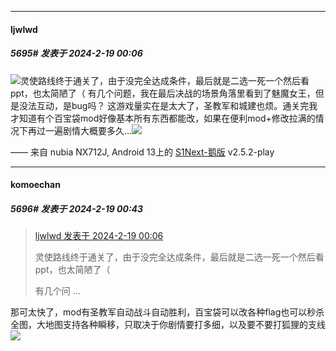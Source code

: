 ﻿*****

####  ljwlwd  
##### 5695#       发表于 2024-2-19 00:06

<img src="https://static.saraba1st.com/image/smiley/face2017/001.png" referrerpolicy="no-referrer">灵使路线终于通关了，由于没完全达成条件，最后就是二选一死一个然后看ppt，也太简陋了（
有几个问题，我在最后决战的场景角落里看到了魅魔女王，但是没法互动，是bug吗？
这游戏量实在是太大了，圣教军和城建也烦。通关完我才知道有个百宝袋mod好像基本所有东西都能改，如果在便利mod+修改拉满的情况下再过一遍剧情大概要多久…<img src="https://static.saraba1st.com/image/smiley/face2017/003.png" referrerpolicy="no-referrer">

—— 来自 nubia NX712J, Android 13上的 [S1Next-鹅版](https://github.com/ykrank/S1-Next/releases) v2.5.2-play


*****

####  komoechan  
##### 5696#       发表于 2024-2-19 00:43

<blockquote><a href="httphttps://bbs.saraba1st.com/2b/forum.php?mod=redirect&amp;goto=findpost&amp;pid=63993711&amp;ptid=2023688" target="_blank">ljwlwd 发表于 2024-2-19 00:06</a>

灵使路线终于通关了，由于没完全达成条件，最后就是二选一死一个然后看ppt，也太简陋了（

有几个问 ...</blockquote>
那可太快了，mod有圣教军自动战斗自动胜利，百宝袋可以改各种flag也可以秒杀全图，大地图支持各种瞬移，只取决于你剧情要打多细，以及要不要打狐狸的支线<img src="https://static.saraba1st.com/image/smiley/face2017/067.png" referrerpolicy="no-referrer">

